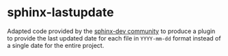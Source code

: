 # sphinx-lastupdate

Adapted code provided by the [sphinx-dev community](https://groups.google.com/forum/#!topic/sphinx-dev/6G8TWtIVN14) to
produce a plugin to provide the last updated date for each file in `YYYY-mm-dd`
format instead of a single date for the entire project.
